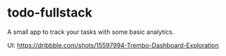 # todo-fullstack
A small app to track your tasks with some basic analytics.


UI: https://dribbble.com/shots/15597994-Trembo-Dashboard-Exploration
